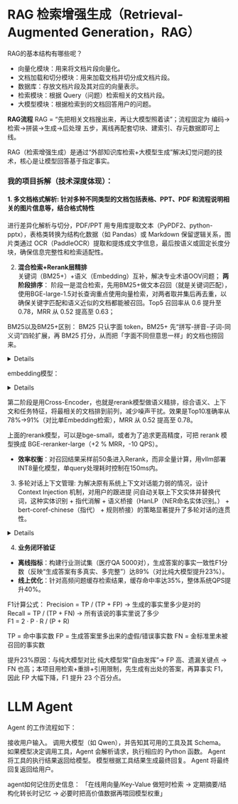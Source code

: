 # RAG 检索增强生成（Retrieval-Augmented Generation，RAG）
RAG的基本结构有哪些呢？
- 向量化模块：用来将文档片段向量化。
- 文档加载和切分模块：用来加载文档并切分成文档片段。
- 数据库：存放文档片段及其对应的向量表示。
- 检索模块：根据 Query（问题）检索相关的文档片段。
- 大模型模块：根据检索到的文档回答用户的问题。

**RAG流程**
RAG = “先把相关文档搜出来，再让大模型照着读”；流程固定为 编码→检索→拼装→生成→后处理 五步，离线再配套切块、建索引、存元数据即可上线。

RAG（检索增强生成）是通过“外部知识库检索+大模型生成”解决幻觉问题的技术，核心是让模型回答基于指定事实。  

### 我的项目拆解（技术深度体现）：  
#### 1. 多文档格式解析: 针对多种不同类型的文档包括表格、PPT、PDF 和流程说明相关的图片信息等，结合格式特性 
进行差异化解析与切分，PDF/PPT 用专用库提取文本（PyPDF2、python-pptx），表格类转换为结构化数据（如 
Pandas）或 Markdown 保留逻辑关系，图片类通过 OCR（PaddleOCR）提取和提炼成文字信息，最后按语义或固定长度分块，确保信息完整性和检索适配性。 


2. **混合检索+Rerank层精排**   
关键词（BM25+）+语义（Embedding）互补，解决专业术语OOV问题；
**两阶段排序**：
阶段一是混合检索，先用BM25+做文本召回（就是关键词匹配），使用BGE-large-1.5对长查询重点使用向量检索，对两者取并集后再去重，以确保关键字匹配和语义近似的文档都能被召回。Top5 
召回率从 0.6 提升至 0.78，MRR 从 0.52 提高至 0.63；

BM25以及BM25+区别：
BM25 只认字面 token，BM25+ 先“拼写-拼音-子词-同义词”四轮扩展，再 BM25 打分，从而把「字面不同但意思一样」的文档也捞回来。
<details><summary>Details</summary>
<p>

| 维度      | 经典 BM25    | BM25+                 |
| ------- | ---------- | --------------------- |
| 输入单元    | 精确分词 token | token + 子词 + 拼音 + 同义词 |
| OOV 专业词 | 查无此词 → 0 分 | 拼音/子词仍能命中             |
| 同义表达    | 必须关键词相同    | 同义词词典自动归一             |
| 实现成本    | 零，开箱即用     | 轻量预处理 < 5 ms          |
| 召回效果    | 易漏同义/拼写变体  | 同义/拼写/缩写全覆盖           |

BM25+ 不是改公式，而是给 BM25 前加一层“泛化 token”生成器，让它在关键词通道里就能初步解决同义和 OOV 问题，再与向量路并集互补。

```python
pip install rank-bm25 hanlp jieba pypinyin
import jieba, pypinyin, json, hanlp
from rank_bm25 import BM25Okapi
from pypinyin import lazy_pinyin
from typing import List

# 1. 同义词典（金融示例）
synonym = {
    "信用卡": ["贷记卡", "credit card"],
    "逾期": ["违约", "欠款未还"]
}

# 2. 预处理：子词 + 拼音 + 同义词
def expand(text: str) -> str:
    # 同义词替换
    for k, v in synonym.items():
        for w in v:
            text = text.replace(w, k)
    # 拼音（首字母）
    py = "".join(lazy_pinyin(text, style=pypinyin.FIRST_LETTER))
    # 子词（2-gram）
    tokens = list(jieba.cut(text))
    sub_words = ["".join(tokens[i:i+2]) for i in range(len(tokens)-1)]
    return tokens + sub_words + list(py)   # 三路融合

# 3. 建库（假设已清洗）
docs = ["信用卡逾期后利息如何计算",
        "贷记卡违约金收费标准",
        "信用卡最低还款额说明"]
corpus = [expand(d) for d in docs]
bm25 = BM25Okapi(corpus)

# 4. 查询
query = "credit card 违约利息"
query_tokens = expand(query)
scores = bm25.get_scores(query_tokens)
topk = sorted(enumerate(scores), key=lambda x: x[1], reverse=True)[:5]
print("BM25+ Top5:", [(docs[i], s) for i, s in topk])

``` 

</p>
</details> 


embedding模型：
<details><summary>Details</summary>
<p>

**Embedding层优化**  
- **模型选型**：轻量级通用句向量模型：BERT-base（通用语义）与Sentence-BERT（句向量专项），**多语言MiniLM-L6-v2**（量化后仅80MB），在业务数据集上召回率提升12%（余弦相似度阈值0.75→0.82）。  long-context 模型：**BGE-large-1.5**、Conan-embedding-v2

- **工程优化**：通过FAISS的IVF_HNSW索引将检索延迟从500ms压至80ms，支持100万级文档库（分块策略：按标点+滑动窗口100字符，重叠20字符避免语义割裂）。  

</p>
</details> 

第二阶段是用Cross-Encoder，也就是rerank模型做语义精排，综合语义、上下文和任务特征，将最相关的文档排到前列，减少噪声干扰。效果是Top10准确率从78%→91%（对比单Embedding检索），MRR 从 0.52 提高至 0.78。  

上面的rerank模型，可以是bge-small，或者为了追求更高精度，可把 rerank 模型换成 BGE-reranker-large（+2 % MRR，-10 QPS）。

- **效率权衡**：对召回结果采样前50条进入Rerank，而非全量计算，用vllm部署INT8量化模型，单query处理耗时控制在150ms内。  

3. 多轮对话上下文管理: 为解决原有系统上下文对话能力弱的情况，设计 Context Injection 机制，对用户的跟进提 问自动关联上下文实体并替换代词，这种实体识别 + 指代消解 + 语义桥接（HanLP（NER命名实体识别。） + bert-coref-chinese（指代） + 规则桥接）的策略显著提升了多轮对话的连贯性。 

<details><summary>Details</summary>
<p>

```python
#NER
pip install hanlp
import hanlp
hanlp_ner = hanlp.load(hanlp.pretrained.ner.MSRA_NER_BERT_BASE_ZH)
spans = hanlp_ner("我想查下我的信用卡账单")   # [{'text':'信用卡','type':'PROD'}]
中文 13 类实体（人名/机构/产品/金额/日期等），F1≈94%，GPU 下 5 ms。

#指代消解
pip install coref-hoi==1.0   # 已打包模型
from coref_hoi import pipeline
coref = pipeline("zh-coref-bert-base")
clusters = coref("我的信用卡逾期了，它还能用吗？")   # 返回 [[(0,3),(7,8)]]  # 信用卡-它
单句 10 ms；若置信度 < 0.6 自动回退“最近实体”规则，防止误链。

#语义桥接（替换/补全）
纯规则 + 依存检查，不跑模型：

- 用 HanLP 依存句法判断主语/宾语空缺；
- 按「实体池权重 = 出现次数 + 时间衰减」选 Top1 实体；
- 原地字符串替换或句首插入，生成新 query。

``` 
</p>
</details> 


4. **业务闭环验证**  
- **离线指标**：构建行业测试集（医疗QA 5000对），生成答案的事实一致性F1分数（反映“生成答案有多真实、多完整”）达89%（对比纯大模型提升23%）。  
- **线上优化**：针对高频问题缓存检索结果，缓存命中率达35%，整体系统QPS提升40%。  

F1计算公式：
Precision = TP / (TP + FP)   → 生成的事实里多少是对的  
Recall    = TP / (TP + FN)   → 所有该说的事实里说了多少  
F1        = 2 · P · R / (P + R)

TP = 命中事实数
FP = 生成答案里多出来的虚假/错误事实数
FN = 金标准里未被召回的事实数

提升23%原因：与纯大模型对比
纯大模型常“自由发挥”→ FP 高、遗漏关键点 → FN 也高；本项目用检索+重排+引用限制，先生成有出处的答案，再算事实 F1，因此 FP 大幅下降，F1 提升 23 个百分点。


# LLM Agent
Agent 的工作流程如下：

接收用户输入。
调用大模型（如 Qwen），并告知其可用的工具及其 Schema。
如果模型决定调用工具，Agent 会解析请求，执行相应的 Python 函数。
Agent 将工具的执行结果返回给模型。
模型根据工具结果生成最终回复。
Agent 将最终回复返回给用户。

agent如何记住历史信息：
「在线用向量/Key-Value 做短时检索 → 定期摘要/结构化转长时记忆 → 必要时把高价值数据再喂回模型权重」